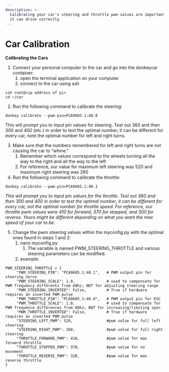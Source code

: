 ```yaml
---
description: >-
  Calibrating your car's steering and throttle pwm values are important so that
  it can drive correctly
---
```


# Car Calibration

**Calibrating the Cars**

1. Connect your personal computer to the car and go into the donkeycar container:
   1. open the terminal application on your computer
   2. connect to the car using ssh

```
ssh root@<ip address of pi>
cd ~/car
```

2. Run the following command to calibrate the steering:

```
donkey calibrate --pwm-pin=PCA9685.1:40.0
```

This will prompt you to input pin values for steering. Test out 360 and then 300 and 400 (etc.) in order to test the optimal number, it can be different for every car, note the optimal number for left and right turns.

3. Make sure that the numbers remembered for left and right turns are not causing the car to “whine.”
   1. Remember which values correspond to the wheels turning all the way to the right and all the way to the left
   2. For reference, our value for maximum left steering was 520 and maximum right steering was 260
4. Run the following command to calibrate the throttle:

```
donkey calibrate --pwm-pin=PCA9685.1:40.1
```

_This will prompt you to input pin values for the throttle. Test out 360 and then 300 and 400 in order to test the optimal number, it can be different for every car, not the optimal number for throttle speed. For reference, our throttle pwm values were 410 for forward, 370 for stopped, and 300 for reverse. Yours might be different depending on what you want the max speed of your car to be._

5. Change the pwm steering values within the myconfig.py with the optimal ones found in steps 1 and 2:
   1. nano myconfig.py
      1. The variable is named PWM\_STEERING\_THROTTLE and various steering parameters can be modified.
   2. example:

```
PWM_STEERING_THROTTLE = {
     "PWM_STEERING_PIN": "PCA9685.1:40.1",   # PWM output pin for steering servo
     "PWM_STEERING_SCALE": 1.0,              # used to compensate for PWM frequency differents from 60hz; NOT for adjusting steering range
     "PWM_STEERING_INVERTED": False,         # True if hardware requires an inverted PWM pulse
     "PWM_THROTTLE_PIN": "PCA9685.1:40.0",   # PWM output pin for ESC
     "PWM_THROTTLE_SCALE": 1.0,              # used to compensate for PWM frequence differences from 60hz; NOT for increasing/limiting spe>
     "PWM_THROTTLE_INVERTED": False,         # True if hardware requires an inverted PWM pulse
     "STEERING_LEFT_PWM": 520,               #pwm value for full left steering
     "STEERING_RIGHT_PWM": 260,              #pwm value for full right steering
     "THROTTLE_FORWARD_PWM": 410,            #pwm value for max forward throttle
     "THROTTLE_STOPPED_PWM": 370,            #pwm value for no movement
     "THROTTLE_REVERSE_PWM": 320,            #pwm value for max reverse throttle
}
```
